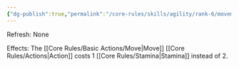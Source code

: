```yaml
---
{"dg-publish":true,"permalink":"/core-rules/skills/agility/rank-6/movement-6/"}
---
```


Refresh: None

Effects:
The [[Core Rules/Basic Actions/Move\|Move]] [[Core Rules/Actions\|Action]] costs 1 [[Core Rules/Stamina\|Stamina]] instead of 2.